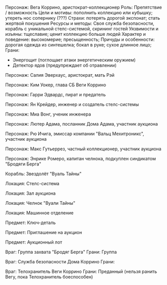 Персонаж: Вега Коррино, аристократ-коллекционер
Роль: Препятствие / возможность
Цели и мотивы: пополнить коллекцию или кубышку; утереть нос сопернику (???)
Страхи: потерять дорогой экспонат; стать жертвой покушения
Ресурсы и методы: Своя служба безопасности, корабль с уникальной стелс-системой, скрининг гостей
Уязвимости и изъяны: тщеславие; ценит коллекцию больше людей
Характер и поведение: высокомерие; преcыщенность;
Причуды и особенности: дорогая одежда из синтешелка; бокал в руке; сухое длинное лицо;
Грани:
* Энергощит (поглощает атаки энергетическим оружием)
* Детектор ядов (предупреждает об отравлении)

Персонаж: Салия Эверхаус, аристократ, мать Рэй

Персонаж: Ким Уокер, глава СБ Веги Коррино

Персонаж: Гарри Эдвардс, пират и предатель

Персонаж: Ян Крейдер, инженер и создатель стелс-системы

Персонаж: Миа Вонг, ученик инженера

Персонаж: Лютер Адама, посланник Дома Адама, участник аукциона

Персонаж: Рю Ичига, эмиссар компании "Вальц Мехитроникс", участник аукциона

Персонаж: Макс Гутьеррез, частный коллекционер, участник аукциона

Персонаж: Энрике Ромеро, капитан челнока, подкуплен синдикатом "Бродяги Берга"

Корабль: Звездолёт "Вуаль Тайны"

Локация: Стелс-система

Локация: Зал аукциона

Локация: Челнок "Вуали Тайны"

Локация: Машинное отделение

Предмет: Ключ-деталь

Предмет: Приглашение на аукцион

Предмет: Аукционный лот

Враг: Группа захвата "Бродяг Берга"
Грани: Группа

Враг: Служба безопасности Дома Коррино
Грани: 

Враг: Телохранитель Веги Коррино
Грани: Преданный (нельзя ранить Вегу, пока Телохранитель боеспособен)
